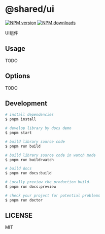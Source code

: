 # @shared/ui

[![NPM version](https://img.shields.io/npm/v/@shared/ui.svg?style=flat)](https://npmjs.org/package/@shared/ui)
[![NPM downloads](http://img.shields.io/npm/dm/@shared/ui.svg?style=flat)](https://npmjs.org/package/@shared/ui)

UI组件

## Usage

TODO

## Options

TODO

## Development

```bash
# install dependencies
$ pnpm install

# develop library by docs demo
$ pnpm start

# build library source code
$ pnpm run build

# build library source code in watch mode
$ pnpm run build:watch

# build docs
$ pnpm run docs:build

# Locally preview the production build.
$ pnpm run docs:preview

# check your project for potential problems
$ pnpm run doctor
```

## LICENSE

MIT
